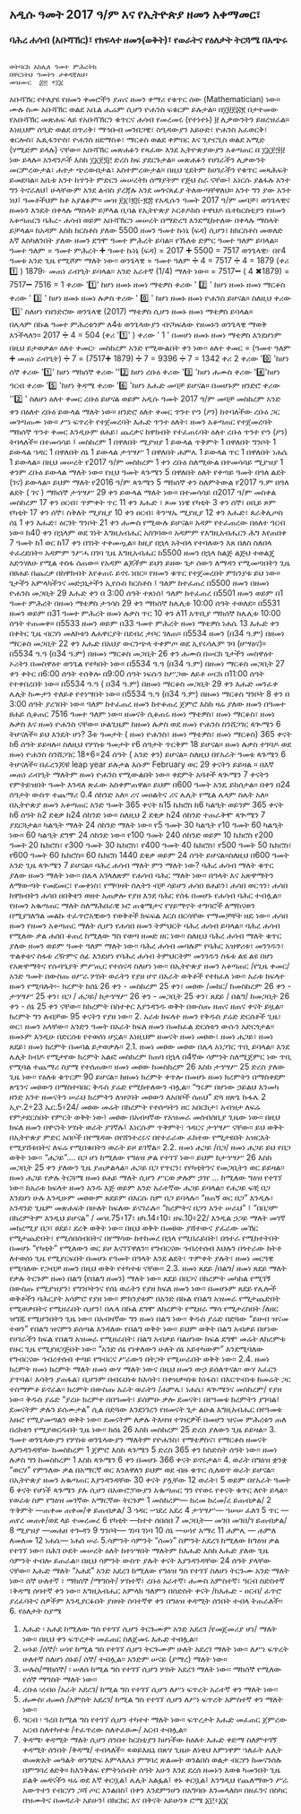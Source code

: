 
## አዲሱ ዓመት 2017 ዓ/ም እና የኢትዮጵያ ዘመን አቀማመር፣ 
### ባሕረ ሐሳብ (አቡሻኽር)፣ የክፍላተ ዘመን(ወቅት)፣ የወራትና የዕለታት ትርጓሜ  በአጭሩ

```

ወትባርክ አክሊለ ዓመተ ምሕረትከ 
በቸርነትህ ዓመትን ታቀዳጃለህ፥
መዝሙር  ፷፬ ÷፲፩

```

አቡሻኽር የተለያዩ የዘመን ቀመሮችን ያጠና ዘመን ቀማሪ የቁጥር ሰው (Mathematician) ነው። ሙሉ ስሙ አቡሻኽር ወልደ አቤል ሔሬም ሲሆን ዮሐንስ ፍቁርም ይሉታል።  በ፲፱፻፷፪ በታተመው የአቡሻኽር መጽሐፍ ላይ የአቡሻኽርን ቁጥርና ሐሳብ የመረመሩ (የተነተኑ) ፱ ሊቃውንትን ይዘረዝራል። እነዚህም ሰዒድ ወልደ በጥሪቅ፣ ማኅቡብ መንበጋዊ፣ ስዒዳውያን አይሁድ፣ ዮሐንስ አፈወርቅ፣ ቄርሎስ፣ ኤጲፋንዮስ፣ ዮሐንስ ዘደማስቆ፣ ማርቆስ ወልደ ቀምበር እና ጊዮርጊስ ወልደ አሚድ (ሃሚድም ይላሉ) ናቸው። አቡሻኽር መጽሐፉን የጻፈው እንደ ኢትዮጵያውያን አቆጣጠር በ ፲፩፻፵፱ ነው ይላሉ። አንዳንዶች እስከ ፲፩፻፺፫ ድረስ ከፍ ያደርጉታል።
መጽሐፉን የሀገራችን ሊቃውንት መርምረውታል፣ ሐተታ ጭረውበታል፣ አስተምረውታል። በዚህ ሂደትም ከሀገራችን የቁጥር መጻሕፍት ይመደባል።
አቤቱ አንተ ከጥንት ምድርን መሠረትክ ሰማያትም የጅህ ስራ ናቸው፤ አነርሱ ያልፋሉ አንተ ግን ትኖራለህ፤ ሁላቸውም አንደ ልብስ ያረጃሉ አንደ መጎናጸፊያ ትለውጣቸዋለህ።  አንተ ግን ያው አንተ ነህ፤ ዓመቶችህም ከቶ አያልፉም።   መዝ ፻፩፤፪፬-፪፰
የአዲሱን ዓመት 2017 ዓ/ም መባቻ፣ ወንጌላዊና ዘመኑን እንዴት በቀላሉ ማስላት ይቻላል ቢባል  የኢትዮጵያ ኦርቶዶክስ ተዋህዶ ቤተክርስቲያን የዘመን አቆጣጠርን ባሕረ- ሐሳብ ወይም አቡሻኽርን መሠረት በማድረግ እንደሚከተለው በቀላሉ ማስላት ይቻላል።
ከአዳም እስከ ክርስቶስ ያለው 5500 ዘመን ዓመተ ኩነኔ (ፍዳ) ሲሆን፣ ከክርስቶስ መወለድ እኛ እስካለንበት ያለው ዘመን ደግሞ ዓመተ ምሕረት ይባል። የኹለቱ ድምር ዓመተ ዓለም ይባላል። 
ዓመተ ዓለም = ዓመተ ምሕረት ➕ ዓመተ ኩነኔ (ፍዳ) 
                   = 2017 ➕ 5500
                   = 7517
ወንጌላዊ፦ በየ4 ዓመቱ አንድ ጊዜ የሚሾም ማለት ነው፡፡
ወንጌላዊ = ዓመተ ዓለም  ➗ 4
              = 7517  ➗ 4 
              = 1879 (ቀሪ 1️⃣ )
1879፦ መጠነ ራብዒት ይባላል፡፡ አንድ አራተኛ (1/4) ማለት ነው።
                  = 7517➖ ( 4 ✖1879)
                  = 7517➖ 7516
                  = 1
ቀሪው  '1️⃣‘ ከሆነ ዘመኑ ዘመነ ማቴዎስ
ቀሪው ' 2️⃣ ' ከሆነ ዘመኑ ዘመነ ማርቆስ
ቀሪው ' 3️⃣ ' ከሆነ ዘመኑ ዘመነ ሉቃስ
ቀሪው ' 0️⃣ ' ከሆነ ዘመኑ ዘመነ ዮሐንስ ይሆናል።
ስለዚህ ቀሪው '1️⃣' ስለሆነ የዘንድሮው ወንጌላዊ (2017) ማቴዎስ ሲሆን ዘመኑ ዘመነ ማቴዎስ ይባላል።  
በሌላም በኩል ዓመተ ምሕረቱንም ለ4ቱ ወንጌላውያን ብናካፍለው የዘመኑን ወንጌላዊ ማወቅ እንችላለን።
2017 ➗ 4 = 504 (ቀሪ '1️⃣' )
ቀሪው ' 1 ' በመሆነ ዘመኑ ዘመነ ማቴዎስ እንደሆነም በዚህ ይታወቃል።
ዕለተ ቀመር፦ መስከረም አንድ የሚውልበት ቀን ነው፡፡
ዕለተ ቀመር = (ዓመተ ዓለም ➕ መጠነ ራብዒት) ➗ 7
                  = (7517➕ 1879) ➗ 7
                  =  9396 ➗ 7 
                  = 1342 ቀሪ 2
ቀሪው '0️⃣ 'ከሆነ ሰኞ
ቀሪው '1️⃣' ከሆነ ማክሰኞ
ቀሪው ''2️⃣ ከሆነ ረቡዕ
ቀሪው '3️⃣ 'ከሆነ ሐሙስ
ቀሪው '4️⃣'ከሆነ ዓርብ
ቀሪው '5️⃣ 'ከሆነ ቅዳሜ
ቀሪው '6️⃣ 'ከሆነ እሑድ መባቻ ይሆናል። 
በመሆኑም ዘንድሮ ቀሪው ''2️⃣ ' ስለሆነ ዕለተ ቀመር ረቡዕ ይሆናል ወይም አዲሱ ዓመት 2017 ዓ/ም መባቻ መስከረም አንድ ቀን በዕለተ ረቡዕ ይውላል ማለት ነው። ዘንድሮ ዕለተ ቀመር ጥንተ ዮን (ዖን) ከተባለችው ረቡዕ ጋር መገጣጠሙ ነው። 
ሥነ ፍጥረት የተጀመረባት እሑድ ጥንተ ዕለት፣ ዘመን አቆጣጠር የተጀመረባት ማክሰኞ ጥንተ ቀመር እንዲሁም ፀሐይ፣ ጨረቃና ከዋክብት የተፈጠሩባት ዕለተ ረቡዕ ጥንተ ዮን (ዖን) ትባላለች።
በተመሳሳይ ፤
መስከረም 1   በዋለበት ሚያዝያ 1 ይውላል
ጥቅምት   1    በዋለበት ግንቦት 1 ይውላል
ኀዳር        1    በዋለበት  ሰኔ 1 ይውላል
ታኅሣሥ    1    በዋለበት ሐምሌ 1 ይውላል
ጥር          1    በዋለበት ነሐሴ 1 ይውላል።
በዚህ መሠረት የ2017 ዓ/ም መስከረም 1 ቀን ረቡዕ ስለሚውል በተመሳሳይ ሚያዝያ 1 ቀንም ረቡዕ ይውላል ማለት ነው።
የዚህ ዓመት ጳጉሜን 5 በዋለበት ዕለት የቀጣይ ዓመት በዓለ ልደት (ገና) ይውላል። ይህም ማለት የ2016 ዓ/ም ጳጉሜን 5 ማክሰኞ ቀን ስለምትውል የ2017 ዓ.ም በዓለ ልደት ( ገና ) ማክሰኞ ታኅሣሥ 29 ቀን ይውላል ማለት ነው።  በተመሳሳይ በ2017 ዓ/ም  መስቀል መስከረም 17 ቀን ዐርብ፣ ጥምቀት ጥር 11 ቀን እሑድ ፣ ጾመ ነነዌ የካቲት 3 ቀን ሰኞ፣ ዐቢይ ጾም የካቲት 17 ቀን ሰኞ፣ ስቅለት ሚያዚያ 10 ቀን ዐርብ፣ ትንሣኤ ሚያዚያ 12 ቀን እሑድ፣ ጰራቅሊጦስ ሰኔ 1 ቀን እሑድ፣ ዕርገት ግንቦት 21 ቀን ሐሙስ የሚውሉ ይሆናል።
አዳም የተፈጠረው በዕለተ ዓርብ ነው። ከ40 ቀን በኋላም ወደ ገነት እግዚአብሔር አስገባው። አዳምም የእግዚአብሔርን ሕግ እየጠበቀ 7 ዓመት ከ1 ወር ከ17 ቀን በገነት ተቀመጧል። ከዚያ በኋላ አትብላ የተባለውን እጸ በለስ ስለበላ ተፈረደበት። አዳምም ንሥሓ በገባ ጊዜ እግዚአብሔር ከ5500 ዘመን በኋላ ከልጅ ልጅህ ተወልጄ አድንሃለሁ የሚል ተስፋ ሰጠው። የአዳም ልጆችም ይህን ይዘው ጌታ ሰውን ለማዳን የሚመጣበትን ጊዜ በፀሐይ በጨረቃ በከዋክብት እየቆጠሩ ይኖሩ ነበር። የዘመን ቁጥር የተጀመረበት ምክንያቱ ይህ ነው። 
ጌታችን አምላካችንና መድኃኒታችን ኢየሱስ ክርስቶስ ፤
ዓለም ከተፈጠረ በ5500 ዘመን በዘመነ ዮሐንስ መጋቢት 29 እሑድ ቀን በ 3:00  ሰዓት ተጸነሰ፤
ዓለም ከተፈጠረ በ5501 ዘመን ወይም በ1 ዓመተ ምሕረት በዘመነ ማቴዎስ ታኅሳስ 29 ቀን ማክሰኞ ከሌሊቱ 10:00 ሰዓት ተወለደ።
በ5531 ዘመን ወይም በ31 ዓመተ ምሕረት ዘመነ ሉቃስ ጥር 10 ቀን ለ11 አጥቢያ ማክሰኞ ከሌሊቱ 10:00 ሰዓት ተጠመቀ።
በ5533 ዘመን ወይም በ33 ዓመተ ምሕረት ዘመነ ማቴዎስ ነሐሴ 13 እሑድ ቀን በቀትር ጊዜ ብርሃነ መለኮቱን ለሐዋርያት በደብረ ታቦር ገለጠ።
በ5534 ዘመን (በ34 ዓ.ም) በዘመነ ማርቆስ መጋቢት 22 ቀን እሑድ በአህያ ውርንጭላ ተቀምጦ ወደ ኢየሩሳሌም ገባ (ሆሣዕና)።
በ5534 ዓ.ዓ (በ34 ዓ.ም) በዘመነ ማርቆስ መጋቢት 26 ቀን ሐሙስ በሠርክ ጌታችን መስዋዕተ ኦሪትን በመስዋዕተ ወንጌል የተካበት ነው።
በ5534 ዓ.ዓ (በ34 ዓ.ም) በዘመነ ማርቆስ መጋቢት 27 ቀን ቀትር በ6:00 ሰዓት ተሰቅሎ በ9:00 ሰዓት ነፍሱን ከሥጋው ለይቶ ሠርክ በ11:00 ሰዓት የተቀበረበት ነው።
በ5534 ዓ.ዓ ( በ34 ዓ.ም) በዘመነ ማርቆስ መጋቢት 29 ቀን እሑድ መንፈቀ ሌሊት ከሙታን ተለይቶ የተነሣበት ነው።
በ5534 ዓ.ዓ (በ34 ዓ.ም) በዘመነ ማርቆስ ግንቦት 8 ቀን በ 3:00 ሰዓት ያረገበት ነው።
ዓለም ከተፈጠረ ዘመን ከተቆጠረ ጀምሮ እስከ ዛሬ ያለው ዘመን በዓመተ ፀሐይ ሲቆጠር 7516 ዓመተ ዓለም ነው። 
ዘመናት ሲቆጠሩ ዘመነ ማቴዎስ፣ ዘመነ ማርቆስ፣ ዘመነ ሉቃስ እና ዘመነ ዮሐንስ ናቸው። ሁልጊዜም ከዘመነ ሉቃስ ወደ ዘመነ ዮሐንስ ስንሸጋገር ጳጒሜን 6 ትሆናለች። ይህ እንዴት ሆነ?
 3ቱ ዓመታት ( ዘመነ ዮሐንስ፣ ዘመነ ማቴዎስ፣ ዘመነ ማርቆስ)  365 ቀናት ከ6 ሰዓት ይይዛሉ። ስለዚህ የሦስቱ ዓመታት የ6 ሰዓታት ጥርቅም 18 ይሆናል። ዘመነ ሉቃስ ተገባዶ ወደ ዘመነ ዮሐንስ ስንሸጋገር 18+6=24 ሰዓት ( አንድ ቀን)  ይሆናል።  ስለዚህ በየአራት ዓመቱ ጳጉሜን 6 ትሆናለች። በፈረንጆቹ leap year ይሉታል እሱም February ወር 29 ቀናትን ይይዛል ። በእኛ መጠነ ራብዒት ማለትም ዘመነ ዮሐንስ የሚውልበት ነው።
ቀደምት አባቶች ጳጒሜን 7 ቀናትን የምትይዝበት ዓመት እንዳለ ጽፈው አስቀምጠዋል። ይህም በ600 ዓመት አንዴ ይከሰታል። በቀን በ24 ሰዓታት ውስጥ ተጨማሪ 0.4 ሰከንድ አለ። ሪና መዐልትና ሪና ሌሊት የሚል ሌላም ስሌት አለ። በኢትዮጵያ ዘመን አቆጣጠር አንድ ዓመት 365 ቀናት ከ15 ኬክሮስ ከ6 ካልዒት ወይንም 365 ቀናት ከ6 ሰዓት ከ2 ደቂቃ ከ24 ሰከንድ ነው። ስለዚህ 2 ደቂቃ ከ24 ሰከንድ ተጠራቅሞ ጳጒሜን 7 ያደርጓታል። ካልዒት ማለት 24 ሰከንድ ማለት ነው። የ5 ዓመት 30 ካልዒት የ10 ዓመት 60 ካልዒት ነው። 60 ካልዒት ደግሞ 24 ሰከንድ ነው። የ100 ዓመት 240 ሰከንድ ወይም 10 ኬክሮስ የ200 ዓመት 20 ኬክሮስ፣ የ300 ዓመት 30 ኬክሮስ፣ የ400 ዓመት 40 ኬክሮስ፣ የ500 ዓመት 50 ኬክሮስ፣ የ600 ዓመት 60 ኬክሮስ። 60 ኬክሮስ 1440 ደቂቃ  ወይም 24 ሰዓት ይሆናል።ስለዚህ በ600 ዓመት አንድ ጊዜ  ጳጒሜን 7 ይሆናል። 
ባሕረ ሐሳብ ማለት ምን ማለት ነው?
ባሕረ ሐሳብ ማለት ቁጥር ያለው ዘመን ማለት ነው፡፡ በሌላ አገላለጽም የሐሳብ ባሕር ማለት ነው፡፡ በዓላት እና አጽዋማትን ለማውጣት የመደመር፣ የመቀነስ፣ የማባዛት ስሌትን ብቻ ሳይሆን ሐሳበ ፀሐይን፣ ሐሳበ ወርኅን፣ ሐሳበ ከዋክብትን ሐሳበ ዐበቅቴን ወዘተ አጠቃሎ የያዘ እንደ ባሕር የሰፋ በመሆኑ የሐሳብ ባሕር ተብሏል፡፡ የዘመን አቈጣጠር ማለት ስለማሕበራዊ ኑሮ ጠቄሜታና የሃይማኖት ተግባሮች ለማከናወን በሚያገለግል መልኩ ተፈጥሮአዊውን የወቅቶች ክፍፍል እርስ በርሳቸው የማመቻቸት ዘዴ ነው፡፡
ሐሳበ ዘመን የዘመን አቆጣጠር ማለት ሲሆን የሐሳበ ዘመን ትምህርት ባሕረ ሐሳብ ይባላል፡፡ ባሕረ ሐሳብ የሚለው ቃል ሐሰበ ቆጠረ ከሚለው ግስ የወጣ ዘመድ ዘር ነው፡፡ ስለዚህ ባሕረ ሐሳብ ማለት ቁጥር ያለው ዘመን ወይም ዓመተ ዓለም ማለት ነው፡፡ ባሕረ ሐሳብ
መባሉም የባሕር አዝዋሪቱ፣ መንገዱን፣ ጥልቀቱና ስፋቱ ረዥምና ሰፊ እንደሆነ የባሕረ ሐሳብ ትምህርትም መንገዱን ስፋቱ ልዩ ልዩ በሆነ የአጽዋማትና የሱባዔያት ምሥጢር የተሰናዳ ስለሆነ ነው፡፡
በኢትዮጵያ ዘመን አቆጣጠር /የጊዜ ቀመር/ አንድ ዓመት በውስጡ ዐሥራ ሦስት ወራትን የያዘ ሆኖ በአራት ወቅቶች የተከፈለ ነው፡፡ 
አራቱ ክፍላተ ዘመን የሚባሉት፡- 
ክረምት ከሰኔ 26 ቀን - መስከረም 25 ቀን፣ 
መፀው /መከር/ ከመስከረም 26 ቀን - ታኅሣሥ 25 ቀን፣ 
በጋ / ሐጋይ/ ከታኅሣሥ 26 ቀን - መጋቢት 25 ቀን፣ 
ጸደይ / በልግ/ ከመጋቢት 26 ቀን - ሰኔ 25 ቀን ናቸው፡፡
ከክረምት በስተቀር እያንዳንዱ ወቅት በውስጡ ዘጠና ዘጠና ቀናት ይዟል፡፡ ክረምት ግን ለብቻው 95 ቀናትን የያዘ ነው፡፡
2. አራቱ ክፍላተ ዘመን
የቅዱስ ያሬድ ድርሰቶች ጊዜ፣ ወር፣ ዘመን አላቸው፡፡ አንድን ዓመት በአራት ክፍለ ዘመን በመክፈል ድርሰቱን ውሱን አድርጎታል፡፡ ዘመኑም እንዲሁ በድርሰቱ የተወሰነ ሆኗል፡፡ እነዚህም ዘመናት ዘመነ መፀው፣ ዘመነ ሐጋይ፣ ዘመነ ጸደይ፣ ዘመነ ክረምት በመባል ይታወቃሉ፡፡
2.1. ዘመነ መፀው
መፀው በሌላ አነጋገር ጥቢ ይባላል፡፡ እንደ ሌሊት ከብዶ የሚታየው ክረምት አልፎ መስከረም ከጠባ በኋላ በ4ኛው ሳምንት ስለሚጀምር ነው ጥቢ የሚባል ተጨማሪ ስያሜ የተሰጠው፡፡
ዘመነ መፀው ከመስከረም 26 እስከ ታኅሣሥ 25 ድረስ ያለው ጊዜ ነው፡፡ የዕለቱ ቁጥርም 90 ይሆናል፡፡ ከዘመነ ክረምት ቀጥሎ በመሆኑ ዘመነ ክረምትን በማስቀደም ጽጌንና መፀውን በማስተባበር ቅዱስ ያሬድ የሚከተለውን ብሏል፡፡ “ግሩም በሆነው ኃይልህ እንመካ ዘንድ አንተ ዘመናትን ሠራህ ክረምትን ለዝናባት መፀውን ለአበቦች
ሰጠህ”    ድጓ ዘጽጌ ኩፋሌ 2 ኢዮ.2÷23 ኤር.5፥24/
መፀው መሬት በክረምት የተሰጣትን ዘር አበርክታ፣ አብዝታ ለፍሬ የምታደርስበት የምርት ወቅት ነው፤ መፀው በአብዛኛው የአዝመራ መሰብሰቢያ ጊዜው ነው፡፡ በዚህ ክፍለ ዘመን በዋናነት ሦስት ወራት ያገኛሉ፤ እነርሱም ጥቅምት፣ ኅዳርና ታኅሣሥ ናቸው፡፡ ይህ ወቅት
በኢትዮጵያ ምድር አበቦች በየሜዳው በየሸንተረሩና በየተራራው ፈክተው የሚታዩበት አዝርእት የሚያሸቱበትና ለፍሬ የሚበቁበትን ወራት ይዞ ይገኛል፡፡
2.2. ዘመነ ሐጋይ /በጋ/
ዘመነ ሐጋይ ይህ የበጋ ወቅት ነው፡፡ “ሐጋይ”…. በጋ ሆነ ከሚለው የግዕዝ ቃል የተገኘ ነው፡፡ ይህም ከታኅሣሥ 26 እስከ መጋቢት 25 ቀን ያለውን ጊዜ ያጠቃልላል፡፡ ሐጋይ በጋ የጥርን፣ የየካቲትንና የመጋቢትን ወር ይይዛል፡፡
ዘመነ ሐጋይ የቃሉ ትርጓሜ ዘመነ ፀሐይ ማለት ሲሆን ሥርወ ቃሉም ኃገየ … ከሚለው ግዕዝ የተገኘ ነው፡፡ ከአራቱ ክፍላተ ዘመን አንዱ እጅ ወይም አንድ አራተኛው ሐጋይ ይባላል፡፡ የሐጋይ ፍቺ በጋ እንደሆነ ሁሉ እንዲሁም መፀውም ጸደይም በእርሱ ስም በጋ ይባላሉ፡፡
“ዘጠኝ ወር በጋ” እንዲሉ፣ አንዳንድ ጊዜም መጽሐፍት በሁለት ከፍለው ይናገራሉ፡፡ “ክረምትና በጋን አንተ ሠራህ” ፤ “በበጋም በክረምትም እንዲህ ይሆናል” / መዝ.75፥17፣ ዘካ.14፥10፣ ዘፍ.10፥22/ እንዲል
ኃጋይ ማለት መገኛ መክረሚያ በጋ፣ ፀደይ፣ ደረቅ ወቅት ነው፡፡ በዚህ ወቅት በመፀው ያሸተውና ያፈራው መኸር የሚታጨድበት፣ የሚሰበሰብበትና በየማሳው ከተከመረ በኋላ የሚበራይበት፣ በጎተራ የሚከተትበት በመሆኑ “የካቲት” የሚለውን ወር ይዞ እናገኘዋለን፡፡ የግብርናው ኅብረተሰብ እህሉን በጎተራው ከትቶ ለተወሰነ ጊዜ
የሚያርፍበት በመሆኑ የዓመት በዓላት እንደ ልደት፣ ጥምቀት ያሉት፣ ዘመነ መርዓዊ የሚባለው የጋብቻ ዘመን በዚህ ወቅት የተካተቱ ናቸው፡፡
2.3. ዘመነ ጸደይ /በልግ/
ዘመነ ጸደይ ማለት የቃሉ ትርጉም ዘመነ በልግ  (የበልግ ዘመን) ማለት ነው፡፡ ጸደይ በበጋና በክረምት መካከል የሚገኝ በውስጡ የሚያዝያን፣ የግንቦትንና የሰኔ ወራትን የያዘ ክፍለ ዘመን ነው፡፡ በመሆኑም ጸደይ የሌሎች ወቅቶችን ባሕርያት አሳምሮ የያዘ ነው፡፡ ምክንያቱም በአንድ በኩል የበልግ አዝመራ የሚታጨድበት የሚወቃበትና የሚዘራበት ሲሆን፤ በሌላ በኩል ደግሞ ለክረምት የሚዘራ ማሳ የሚታረስበት /ለዘር ዝግጁ የሚሆንበትን ጊዜ ነው፡፡ በአብዛኛው ግን ዘመነ በልግ ነው፡፡
ቅዱስ ያሬድ በድጓው “ይሁብ ዝናመ ተወን” የበልግ ዝናምን ይሰጣል እንዳለው የበልግ ወቅት ነው፡፡ ይህም ወቅት በልግ አብቃይ በሆነው የሀገራችን ክፍል የበልግ አዝመራ የሚዘራበት፣ በልግ አብቃይ ባልሆነው ክፍል ደግሞ መሬት ለክረምቱ የዙር ጊዜ የሚያዘጋጅበት ነው፡፡
“አንድ ሰኔ የነቀለውን ሁለት ሰኔ አይተካውም” እንደሚባለው የግብርናው ኅብረተሰብ ቀጣይ የግብርና ሥራውን በትጋት የሚሠራበት ወቅት ነው፡፡
2.4. ዘመነ ክረምት
ዘመነ ክረምት ማለት ዘመነ ውሃ ማለት ነውና በዚህ ዘመን ውኃ ይሰለጥናል፡፡ ውሃ አፈርን ያጥባል፣ እሳትን ያጠፋል፣ ቢሆንም በብሩህነቱ ከእሳት፣ በቀዝቃዛነቱ ከነፋስ፣ በእርጥብነቱ ከመሬት ጋር ተስማምቶ ይኖራል፡፡
ክረምት በውስጡ አራት ወራትን /ሐምሌ፣ ነሐሴ፣ ጳጒሜንና መስከረም/ የያዘ ነው፡፡ ቅዱስ ያሬድ “ያረሁ ክረምተ በበዓመት፣ ይሰምዑ ቃሎ ደመናት፣ በየዓመቱ ክረምትን ያገባል፤ ደመናትም ቃሉን ይሰሙታል” ሲል በድጓው እንደነገረን የዘመናት ጌታ ልዑል እግዚአብሔር በየዓመቱ አዙሮ የሚያመጣልን ወቅት ነው፡፡ ደመናትም
ለቃሉ ትእዛዝ ተገዢዎች በመሆን ዝናመ ምሕረቱን ጠለ በረከቱን የሚያወርዱበት ጊዜ ነው፡፡ ከሰኔ 26 እስከ መስከረም 25 ድረስ ያለውን ጊዜ ይይዛል፡፡
3. ዓመተ ወንጌላውያን
የሦስቱ ወንጌላውያን ማለትም የዮሐንስ፣ የማቴዎስና፣ የማርቆስ ዘመናት እያንዳንዳቸው ከመስከረም 1 ጀምሮ እስከ ጳጉሜን 5 ድረስ 365 ቀን ከስድስት ሰዓት ነው፡፡ ዘመነ ሉቃስ ግን ከመስከረም 1 እስከ ጳጉሜን 6 ቀን በመሆኑ 366 ቀናት ይኖሩታል፡፡
4. ወራት
በግዕዝ ቋንቋ “ወርሃ” የምንለው ቃል በአማርኛ ወር እንለዋለን ይህም ወደ ብዙ ቁጥር ሲለወጥ ወራት ይሆናል፡፡ በኢትዮጵያ ዘመን አቈጣጠር እያንዳንዳቸው 30 ቀናት ያሏቸው 12 ወራት፣ 5 ወይም በየአራት ዓመት 6 ቀናት የሆነች ጳጉሜን ያሉ ሲሆን በአውሮፓውያን
አቈጣጠር ግን የየወሩ የቀናት ቁጥር ለየት ይላል፡፡
የወራቱ ስም የግዕዝ መገኛው አማርኛው ትርጉም
1 መስከረም— ከረመ ከረመ/ረ ይጠብቃል/
2 ጥቅምት —ጠቀመ ጠቀመ/ቀ ይጠብቃል/
3 ኅዳር –ኀደረ አደረ
4 ታኅሣሥ— ኀሠሠ ፈለገ
5 ጥር —ጠየረ መጠቀ/ወደ ላይ ተመረመረ
6 የካቲት —ከተተ ሰበሰበ
7 መጋቢት— መገበ መገበ/ገ ይጠብቃል/
8 ሚያዝያ —መሐዘ ተጐዳን
9 ግንቦት— ገነባ ገነባ
10 ሰኔ —ሠነየ አማረ
11 ሐምሌ — ሐምለ ለመለመ
12 ነሐሴ— ነሐሰ ሠራ
5.ሳምንት
ሳምንት “ሰመነ” ስምንት አደረገ ከሚለው ከግዕዝ ቃል የተገኘ ነው፡፡ በሕገ ዑደት መሠረት ዕለት ከተነሣበት ማለትም ከእሑድ እስከ እሑድ ያለው ጊዜ ሳምንት ተብሎ ይጠራል፡፡ በዚህ ሳምንት ውስጥ ያሉት ቀናት እያንዳንዳቸው 24 ሰዓት ያላቸው ናቸው፡፡ 
እሑድ ማለት “አሐደ” አንድ አደረገ ከሚለው የግዕዝ ግስ የተገኘ
ስለሆነ ትርጉሙ አንድ ማለት ነው፡፡ 
ሰኞ ሁለተኛ ፣ ማክሰኞ /ማግስት/ ሦስተኛ፣ ረቡዕ አራተኛ፣ ሐሙስ
አምስተኛ፣ ዓርብ ስድስተኛ ፣ቅዳሜ ሰባተኛ ቀን ነው፡፡
እግዚአብሔር አምላክ ዓለምን በስድስት ቀናት /ከእሑድ - ዐርብ/ ፈጥሮ ያረፈባትና ሰዎችም እንዲያርፉበት ያዘዛት ሰባተኛዋ ቀን በግዕዝ ቀዳሚት ሰንበት ተብላ ትጠራለች፡፡
6. የዕለታት ስያሜ
1. እሑድ ፡ አሐደ ከሚለው ግስ የተገኘ ሲሆን ትርጉሙም አንድ አደረገ /የመጀመሪያ ሆነ/ ማለት ነው፡፡
በዚህ ቀን ፍጥረታት መፈጠር ስለጀመሩ እሑድ ተብሏል፡፡
2. ሠኑይ /ሰኞ/፡ ሠነየ ከሚል ግስ የተገኘ ሲሆን ትርጉሙም ሁለት አደረገ ማለት ነው፡፡ ለሥነ ፍጥረት ሁለተኛ ስለሆነ ሰኑይ/ ሰኞ/ ተብሏል፡፡ አንድም ሠናይ (ያማረ) ማለት ነው። 
3. ሠሉስ/ማክሰኞ/ ፡ ሠለሰ ከሚል ግስ የተገኘ ሲሆን ሦስት አደረገ ማለት ነው፡፡ ማክሰኞ የሚለው የሰኞ ማግስት ማለት ነው፡፡
4. ረቡዕ ፡ረብዐ /አራት አደረገ/ ከሚል ግስ የተገኘ ሲሆን ለሥነ ፍጥረት አራተኛ ቀን ማለት ነው፡፡
5. ሐሙስ፡ ሐመሰ /አምስት አደረገ/ ከሚል ግስ የተገኘ ሲሆን ለሥነ ፍጥረት አምስተኛ ቀን ማለት ነው፡፡
6. ዓርብ ፡ ዓረበ ከሚል ግስ የተገኘ ሲሆን ተካተተ ማለት ነው፡፡ ፍጥረታት እሑድ መፈጠር ጀምረው አርብ ስለተካተቱ /ተፈጥረው ስለተፈፀሙ/ አርብ ተብሏል፡፡
7. ቅዳሜ፡ ቀዳሚት ማለት ሲሆን ሰንበተ ክርስቲያን ከሆነችው ከዕለተ እሑድ ቀድማ ስለምተገኝ ቀዳሚት ሰንበት /ቅዳሜ/ ተብላለች፡፡
«ወይእዜኒ በጽሃ ጊዜሁ ለነቂህ እምነዋም ኀለፈት ሌሊት ወመጽአት መዓልት ወንግድፍ እምላእሌነ ምግባረ ጽልመት ወንልበስ ወልታ ብርሃን ከመናንሰሉ በምግባረ ፅድቅ። 
ከእንቅልፍ የምትነሱበት ሰዓት አሁን እንደ ደረሰ ዘመኑን እወቁ ካመንበት ጊዜ ይልቅ መዳናችን ዛሬ ወደ እኛ ቀርቧል፤ ሌሊት አልፏል፤ ቀኑ ቀርቧል፤ እንግዲህ የጨለማውን ሥራ አውጥተን የብርሃን ጋሻ ጦር እንልበስ፤ በቀን እንደምንሆን በአግባቡ እንመላለስ። በዘፈንና በስካር በዝሙትና በመዳራት አይሁን፤ በክርክር እና በቅናት አይሁን»
ሮሜ ፩፫፥፩፩
